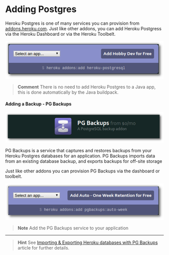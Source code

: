 # Adding Postgres 

  Heroku Postgres is one of many services you can provision from [addons.heroku.com](https://addons.heroku.com).  Just like other addons, you can add Heroku Postgress via the Heroku Dashboard or via the Heroku Toolbelt.
  
![Heroku Dashboard - Heroku Postgres](../images/heroku-dashboard-addons-heroku-postgres.png)  

> **Comment** There is no need to add Heroku Postgres to a Java app, this is done automatically by the Java buildpack.

#### Adding a Backup - PG Backups

![Heroku Dashboard - addons - PG Backups](../images/heroku-dashboard-addons-pg-backups-banner.png)

  PG Backups is a service that captures and restores backups from your Heroku Postgres databases for an application. PG Backups imports data from an existing database backup, and exports backups for off-site storage

  Just like other addons you can provision PG Backups via the dashboard or toolbelt.

![Heroku Dashboard - addons - PG Backups add](../images/heroku-dashboard-addons-pg-backups-add.png)

> **Note** Add the PG Backups service to your application 

---

> **Hint** See [Importing & Exporting Heroku databases with PG Backups](https://devcenter.heroku.com/articles/heroku-postgres-import-export) article for further details.

